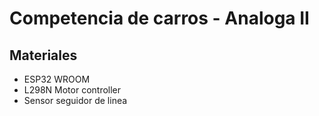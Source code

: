 # Competencia de carros - Analoga II
## Materiales
* ESP32 WROOM
* L298N Motor controller
* Sensor seguidor de linea